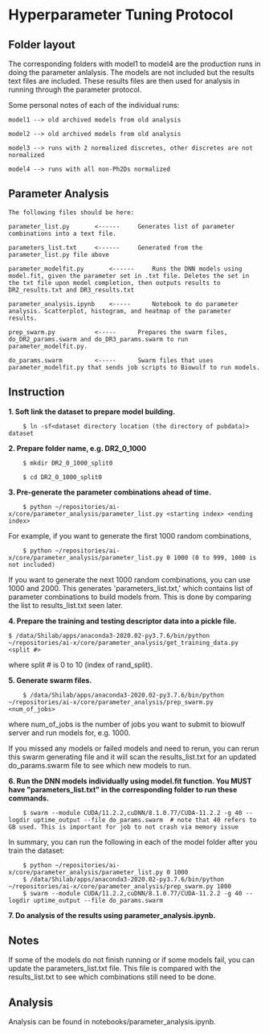 # Hyperparameter Tuning Protocol
## Folder layout

The corresponding folders with model1 to model4 are the production runs in doing the parameter anlalysis. The models are not included but the results text files are included. These results files are then used for analysis in running through the parameter protocol. 

Some personal notes of each of the individual runs:  

	model1 --> old archived models from old analysis

	model2 --> old archived models from old analysis

	model3 --> runs with 2 normalized discretes, other discretes are not normalized
 
	model4 --> runs with all non-Ph2Ds normalized

## Parameter Analysis

	The following files should be here:

	parameter_list.py		<------		Generates list of parameter combinations into a text file.

	parameters_list.txt		<------		Generated from the parameter_list.py file above

	parameter_modelfit.py		<------		Runs the DNN models using model.fit, given the parameter set in .txt file. Deletes the set in the txt file upon model completion, then outputs results to DR2_results.txt and DR3_results.txt

	parameter_analysis.ipynb	<-----		Notebook to do parameter analysis. Scatterplot, histogram, and heatmap of the parameter results.

	prep_swarm.py			<-----		Prepares the swarm files, do_DR2_params.swarm and do_DR3_params.swarm to run parameter_modelfit.py. 	

	do_params.swarm 		<-----		Swarm files that uses parameter_modelfit.py that sends job scripts to Biowulf to run models.

## Instruction

**1. Soft link the dataset to prepare model building.**
	
		$ ln -sf<dataset directory location (the directory of pubdata)> dataset
		
		
**2. Prepare folder name, e.g. DR2_0_1000**

		$ mkdir DR2_0_1000_split0
		
		$ cd DR2_0_1000_split0
		
		
**3. Pre-generate the parameter combinations ahead of time.**
		
		$ python ~/repositories/ai-x/core/parameter_analysis/parameter_list.py <starting index> <ending index>
	
For example, if you want to generate the first 1000 random combinations, 
 
		$ python ~/repositories/ai-x/core/parameter_analysis/parameter_list.py 0 1000 (0 to 999, 1000 is not included)
		
If you want to generate the next 1000 random combinations, you can use 1000 and 2000.
This generates 'parameters_list.txt,' which contains list of parameter combinations to build models from. This is done by comparing the list to results_list.txt seen later. 


**4. Prepare the training and testing descriptor data into a pickle file.**

```
$ /data/Shilab/apps/anaconda3-2020.02-py3.7.6/bin/python ~/repositories/ai-x/core/parameter_analysis/get_training_data.py <split #>
```		
where split # is 0 to 10 (index of rand_split). 


**5. Generate swarm files.**
	
		$ /data/Shilab/apps/anaconda3-2020.02-py3.7.6/bin/python ~/repositories/ai-x/core/parameter_analysis/prep_swarm.py <num_of_jobs>
		
where num_of_jobs is the number of jobs you want to submit to biowulf server and run models for, e.g. 1000. 

If you missed any models or failed models and need to rerun, you can rerun this swarm generating file and it will scan the results_list.txt for an updated do_params.swarm file to see which new models to run.

**6. Run the DNN models individually using model.fit function. You MUST have "parameters_list.txt" in the corresponding folder to run these commands.**
	
		$ swarm --module CUDA/11.2.2,cuDNN/8.1.0.77/CUDA-11.2.2 -g 40 --logdir uptime_output --file do_params.swarm  # note that 40 refers to GB used. This is important for job to not crash via memory issue

In summary, you can run the following in each of the model folder after you train the dataset:

		$ python ~/repositories/ai-x/core/parameter_analysis/parameter_list.py 0 1000
		$ /data/Shilab/apps/anaconda3-2020.02-py3.7.6/bin/python ~/repositories/ai-x/core/parameter_analysis/prep_swarm.py 1000
		$ swarm --module CUDA/11.2.2,cuDNN/8.1.0.77/CUDA-11.2.2 -g 40 --logdir uptime_output --file do_params.swarm 



	
**7. Do analysis of the results using parameter_analysis.ipynb.**

## Notes

If some of the models do not finish running or if some models fail, you can update the parameters_list.txt file. This file is compared with the results_list.txt to see which combinations still need to be done. 


## Analysis 

Analysis can be found in notebooks/parameter_analysis.ipynb. 

